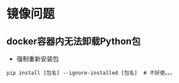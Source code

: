 # 镜像问题

## docker容器内无法卸载Python包

- 强制重新安装包

~~~shell
pip install [包名] --ignore-installed [包名]  # 不好使。。。
~~~
